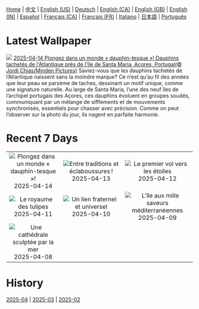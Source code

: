 [Home](../README.md) | [中文](zh-CN.md) | [English (US)](en-US.md) | [Deutsch](de-DE.md) | [English (CA)](en-CA.md) | [English (GB)](en-GB.md) | [English (IN)](en-IN.md) | [Español](es-ES.md) | [Français (CA)](fr-CA.md) | [Français (FR)](fr-FR.md) | [Italiano](it-IT.md) | [日本語](ja-JP.md) | [Português](pt-BR.md)

# Latest Wallpaper
![](https://www.bing.com/th?id=OHR.SpottedDolphins_FR-CA1398136066_UHD.jpg)
[2025-04-14 Plongez dans un monde « dauphin-tesque »! Dauphins tachetés de l'Atlantique près de l'île de Santa Maria, Açores, Portugal(© Jordi Chias/Minden Pictures)](https://www.bing.com/th?id=OHR.SpottedDolphins_FR-CA1398136066_UHD.jpg)
Saviez-vous que les dauphins tachetés de l’Atlantique naissent sans la moindre marque? Ce n’est qu’au fil des années que leur peau se parsème de taches, dessinant un motif unique, comme une signature naturelle. Au large de Santa Maria, l’une des neuf îles de l’archipel portugais des Açores, ces dauphins évoluent en groupes soudés, communiquant par un mélange de sifflements et de mouvements synchronisés, essentiels pour chasser avec précision. Comme on peut l’observer sur la photo du jour, ils nagent en parfaite harmonie.

# Recent 7 Days
|  |  |  |
|:---:|:---:|:---:|
| ![](https://www.bing.com/th?id=OHR.SpottedDolphins_FR-CA1398136066_400x240.jpg "Plongez dans un monde « dauphin-tesque »!") 2025-04-14 | ![](https://www.bing.com/th?id=OHR.ThailandPagodas_FR-CA4441520959_400x240.jpg "Entre traditions et éclaboussures !") 2025-04-13 | ![](https://www.bing.com/th?id=OHR.SpaceFlight_FR-CA9146561784_400x240.jpg "Le premier vol vers les étoiles") 2025-04-12 |
| ![](https://www.bing.com/th?id=OHR.TulipsWindmill_FR-CA8325142207_400x240.jpg "Le royaume des tulipes") 2025-04-11 | ![](https://www.bing.com/th?id=OHR.LittleFoxes_FR-CA7956538809_400x240.jpg "Un lien fraternel et universel") 2025-04-10 | ![](https://www.bing.com/th?id=OHR.BlueNaxos_FR-CA7619118944_400x240.jpg "L'île aux mille saveurs méditerranéennes") 2025-04-09 |
| ![](https://www.bing.com/th?id=OHR.LagoaPortugal_FR-CA7999010922_400x240.jpg "Une cathédrale sculptée par la mer") 2025-04-08 |  |  |

# History
[2025-04](../archives/wallpaper/fr-CA/w_2025_04.md) | [2025-03](../archives/wallpaper/fr-CA/w_2025_03.md) | [2025-02](../archives/wallpaper/fr-CA/w_2025_02.md)
